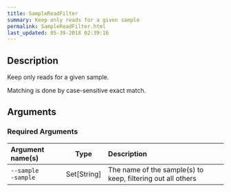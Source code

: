 ```yaml
---
title: SampleReadFilter
summary: Keep only reads for a given sample
permalink: SampleReadFilter.html
last_updated: 05-39-2018 02:39:16
---
```



## Description

Keep only reads for a given sample.

 <p>Matching is done by case-sensitive exact match.</p>

## Arguments

### Required Arguments

| Argument name(s) | Type | Description |
| :--------------- | :--: | :------ |
| `--sample`<br/>`-sample` | Set[String] | The name of the sample(s) to keep, filtering out all others |


